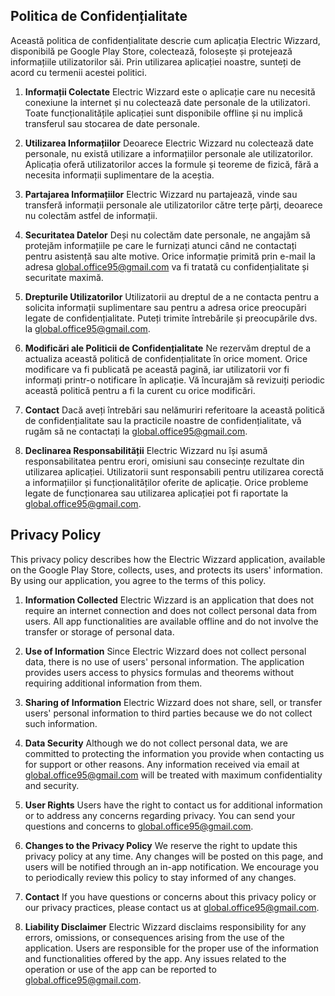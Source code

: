 ## Politica de Confidențialitate

Această politica de confidențialitate descrie cum aplicația Electric Wizzard, disponibilă pe Google Play Store, colectează, folosește și protejează informațiile utilizatorilor săi. Prin utilizarea aplicației noastre, sunteți de acord cu termenii acestei politici.

1. **Informații Colectate**
Electric Wizzard este o aplicație care nu necesită conexiune la internet și nu colectează date personale de la utilizatori. Toate funcționalitățile aplicației sunt disponibile offline și nu implică transferul sau stocarea de date personale.

2. **Utilizarea Informațiilor**
Deoarece Electric Wizzard nu colectează date personale, nu există utilizare a informațiilor personale ale utilizatorilor. Aplicația oferă utilizatorilor acces la formule și teoreme de fizică, fără a necesita informații suplimentare de la aceștia.

3. **Partajarea Informațiilor**
Electric Wizzard nu partajează, vinde sau transferă informații personale ale utilizatorilor către terțe părți, deoarece nu colectăm astfel de informații.

4. **Securitatea Datelor**
Deși nu colectăm date personale, ne angajăm să protejăm informațiile pe care le furnizați atunci când ne contactați pentru asistență sau alte motive. Orice informație primită prin e-mail la adresa global.office95@gmail.com va fi tratată cu confidențialitate și securitate maximă.

5. **Drepturile Utilizatorilor**
Utilizatorii au dreptul de a ne contacta pentru a solicita informații suplimentare sau pentru a adresa orice preocupări legate de confidențialitate. Puteți trimite întrebările și preocupările dvs. la global.office95@gmail.com.

6. **Modificări ale Politicii de Confidențialitate**
Ne rezervăm dreptul de a actualiza această politică de confidențialitate în orice moment. Orice modificare va fi publicată pe această pagină, iar utilizatorii vor fi informați printr-o notificare în aplicație. Vă încurajăm să revizuiți periodic această politică pentru a fi la curent cu orice modificări.

7. **Contact**
Dacă aveți întrebări sau nelămuriri referitoare la această politică de confidențialitate sau la practicile noastre de confidențialitate, vă rugăm să ne contactați la global.office95@gmail.com.

8. **Declinarea Responsabilității**
Electric Wizzard nu își asumă responsabilitatea pentru erori, omisiuni sau consecințe rezultate din utilizarea aplicației. Utilizatorii sunt responsabili pentru utilizarea corectă a informațiilor și funcționalităților oferite de aplicație. Orice probleme legate de funcționarea sau utilizarea aplicației pot fi raportate la global.office95@gmail.com.



## Privacy Policy

This privacy policy describes how the Electric Wizzard application, available on the Google Play Store, collects, uses, and protects its users' information. By using our application, you agree to the terms of this policy.

1. **Information Collected**
Electric Wizzard is an application that does not require an internet connection and does not collect personal data from users. All app functionalities are available offline and do not involve the transfer or storage of personal data.

2. **Use of Information**
Since Electric Wizzard does not collect personal data, there is no use of users' personal information. The application provides users access to physics formulas and theorems without requiring additional information from them.

3. **Sharing of Information**
Electric Wizzard does not share, sell, or transfer users' personal information to third parties because we do not collect such information.

4. **Data Security**
Although we do not collect personal data, we are committed to protecting the information you provide when contacting us for support or other reasons. Any information received via email at global.office95@gmail.com will be treated with maximum confidentiality and security.

5. **User Rights**
Users have the right to contact us for additional information or to address any concerns regarding privacy. You can send your questions and concerns to global.office95@gmail.com.

6. **Changes to the Privacy Policy**
We reserve the right to update this privacy policy at any time. Any changes will be posted on this page, and users will be notified through an in-app notification. We encourage you to periodically review this policy to stay informed of any changes.

7. **Contact**
If you have questions or concerns about this privacy policy or our privacy practices, please contact us at global.office95@gmail.com.

8. **Liability Disclaimer**
Electric Wizzard disclaims responsibility for any errors, omissions, or consequences arising from the use of the application. Users are responsible for the proper use of the information and functionalities offered by the app. Any issues related to the operation or use of the app can be reported to global.office95@gmail.com.


